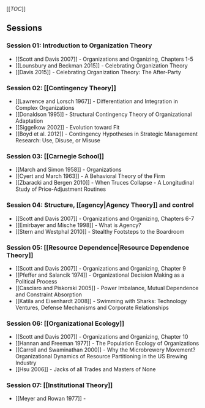 [[_TOC_]]

## Sessions

### Session 01: Introduction to Organization Theory
* [[Scott and Davis 2007]] - Organizations and Organizing, Chapters 1-5
* [[Lounsbury and Beckman 2015]] - Celebrating Organization Theory
* [[Davis 2015]] - Celebrating Organization Theory: The After-Party

### Session 02: [[Contingency Theory]]
* [[Lawrence and Lorsch 1967]] - Differentiation and Integration in Complex Organizations
* [[Donaldson 1995]] - Structural Contingency Theory of Organizational Adaptation
* [[Siggelkow 2002]] - Evolution toward Fit
* [[Boyd et al. 2012]] - Contingency Hypotheses in Strategic Management Research: Use, Disuse, or Misuse

### Session 03: [[Carnegie School]]
* [[March and Simon 1958]] - Organizations
* [[Cyert and March 1963]] - A Behavioral Theory of the Firm
* [[Zbaracki and Bergen 2010]] - When Truces Collapse - A Longitudinal Study of Price-Adjustment Routines

### Session 04: Structure, [[agency|Agency Theory]] and control
* [[Scott and Davis 2007]] - Organizations and Organizing, Chapters 6-7
* [[Emirbayer and Mische 1998]] - What is Agency?
* [[Stern and Westphal 2010]] - Stealthy Footsteps to the Boardroom

### Session 05: [[Resource Dependence|Resource Dependence Theory]]
* [[Scott and Davis 2007]] - Organizations and Organizing, Chapter 9
* [[Pfeffer and Salancik 1974]] - Organizational Decision Making as a Political Process
* [[Casciaro and Piskorski 2005]] - Power Imbalance, Mutual Dependence and Constraint Absorption
* [[Katila and Eisenhardt 2008]] - Swimming with Sharks: Technology Ventures, Defense Mechanisms and Corporate Relationships

### Session 06: [[Organizational Ecology]]
* [[Scott and Davis 2007]] - Organizations and Organizing, Chapter 10
* [[Hannan and Freeman 1977]] - The Population Ecology of Organizations
* [[Carroll and Swaminathan 2000]] - Why the Microbrewery Movement? Organizational Dynamics of Resource Partitioning in the US Brewing Industry
* [[Hsu 2006]] - Jacks of all Trades and Masters of None

### Session 07: [[Institutional Theory]]
* [[Meyer and Rowan 1977]] -   